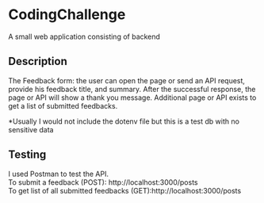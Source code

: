 # CodingChallenge
A small web application consisting of backend

## Description
The Feedback form: the user can open the page or send an API request,
provide his feedback title, and summary. After the successful response, the
page or API will show a thank you message. Additional page or API exists to
get a list of submitted feedbacks.

*Usually I would not include the dotenv file but this is a test db with no sensitive data

## Testing
I used Postman to test the API. <br />
To submit a feedback (POST): http://localhost:3000/posts <br />
To get list of all submitted feedbacks (GET):http://localhost:3000/posts <br />

